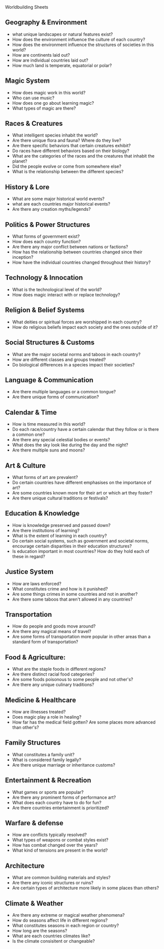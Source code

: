 Worldbuilding Sheets

## Geography & Environment
- what unique landscapes or natural features exist?
- How does the environment influence the culture of each country?
- How does the environment influence the structures of societies in this world?
- How are continents laid out?
- How are individual countries laid out?
- How much land is temperate, equatorial or polar?

## Magic System
- How does magic work in this world?
- Who can use music?
- How does one go about learning magic?
- What types of magic are there?

## Races & Creatures
- What intelligent species inhabit the world?
- Are there unique flora and fauna? Where do they live?
- Are there specific behaviors that certain creatures exhibit?
- Do races have different behaviors based on their biology?
- What are the categories of the races and the creatures that inhabit the planet?
- Did the people evolve or come from somewhere else?
- What is the relationship between the different species?

## History & Lore
- What are some major historical world events?
- what are each countries major historical events?
- Are there any creation myths/legends?

## Politics & Power Structures
- What forms of government exist?
- How does each country function?
- Are there any major conflict between nations or factions?
- How has the relationship between countries changed since their inception?
- How have the individual countries changed throughout their history?

## Technology & Innocation
- What is the technological level of the world?
- How does magic interact with or replace technology?

## Religion & Belief Systems
- What deities or spiritual forces are worshipped in each country?
- How do religious beliefs impact each society and the ones outside of it?

## Social Structures & Customs
- What are the major societal norms and taboos in each country?
- How are different classes and groups treated?
- Do biological differences in a species impact their societies?

## Language & Communication
- Are there multiple languages or a common tongue?
- Are there unique forms of communication?

## Calendar & Time
- How is time measured in this world?
- Do each race/country have a certain calendar that they follow or is there a common one?
- Are there any special celestial bodies or events?
- What does the sky look like during the day and the night?
- Are there multiple suns and moons?

## Art & Culture
- What forms of art are prevalent?
- Do certain countries have different emphasises on the importance of art?
- Are some countries known more for their art or which art they foster?
- Are there unique cultural traditions or festivals?

## Education & Knowledge
- How is knowledge preserved and passed down?
- Are there institutions of learning?
- What is the extent of learning in each country?
- Do certain social systems, such as government and societal norms, encourage certain disparities in their education structures?
- Is education important in most countries? How do they hold each of these in regard?

## Justice System
- How are laws enforced?
- What constitutes crime and how is it punished?
- Are some things crimes in some countries and not in another?
- Are there some taboos that aren't allowed in any countries?

## Transportation
- How do people and goods move around?
- Are there any magical means of travel?
- Are some forms of transportation more popular in other areas than a standard form of transportation?

## Food & Agriculture:
- What are the staple foods in different regions?
- Are there distinct racial food categories?
- Are some foods poisonous to some people and not other's?
- Are there any unique culinary traditions?

## Medicine & Healthcare
- How are illnesses treated?
- Does magic play a role in healing?
- How far has the medical field gotten? Are some places more advanced than other's?

## Family Structures
- What constitutes a family unit?
- What is considered family legally?
- Are there unique marriage or inheritance customs?

## Entertainment & Recreation
- What games or sports are popular?
- Are there any prominent forms of performance art?
- What does each country have to do for fun?
- Are there countries entertainment is prioritized?

## Warfare & defense
- How are conflicts typically resolved?
- What types of weapons or combat styles exist?
- How has combat changed over the years?
- What kind of tensions are present in the world?

## Architecture
- What are common building materials and styles?
- Are there any iconic structures or ruins?
- Are certain types of architecture more likely in some places than others?

## Climate & Weather
- Are there any extreme or magical weather phenomena?
- How do seasons affect life in different regions?
- What constitutes seasons in each region or country?
- How long are the seasons?
- What are each countries climates like?
- Is the climate consisitent or changeable?
